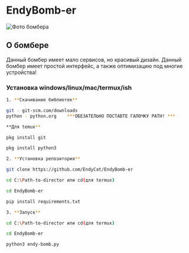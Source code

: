 # EndyBomb-er
![Фото бомбера](https://downloader.disk.yandex.ru/preview/4d0c3f4cd43c379a4281f25c74cdd509cb9809a153095dcdf5b9408fc682c5fc/60301af2/yhAUxNh4dyqV6cHpEYtxQj3wc358zBbUVk2A6Q9lieP3_9EnCW_k-w7t6FrfYANG4j2Vda9EhiLBiZo0mbMHJA%3D%3D?uid=0&filename=2021-02-19_21-08-57.png&disposition=inline&hash=&limit=0&content_type=image%2Fpng&owner_uid=0&tknv=v2&size=2048x2048)
## О бомбере
Данный бомбер имеет мало сервисов, но красивый дизайн. 
Данный бомбер имеет простой интерфейс, а также оптимизацию под многие устройства!
### Установка windows/linux/mac/termux/ish
```sh
1. **Скачивание библиотек**

git - git-scm.com/downloads
python - python.org    ***ОБЕЗАТЕЛЬНО ПОСТАВТЕ ГАЛОЧКУ PATH! ***

**Для temux**

pkg install git

pkg install python3

2. **Установка репозитория**

git clone https://github.com/EndyCat/EndyBomb-er

cd C:\Path-to-director или cd(для termux)

cd EndyBomb-er  

pip install requirements.txt

3. **Запуск**

cd C:\Path-to-director или cd(для termux)

cd EndyBomb-er  

python3 endy-bomb.py

